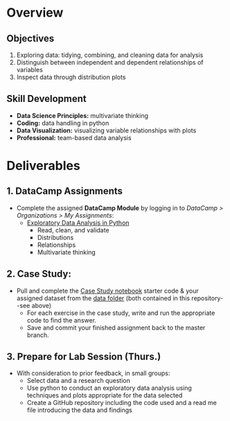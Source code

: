 # Overview
## Objectives
1. Exploring data: tidying, combining, and cleaning data for analysis
2. Distinguish between independent and dependent relationships of variables
3. Inspect data through distribution plots



## Skill Development
* **Data Science Principles:** multivariate thinking
* **Coding:** data handling in python
* **Data Visualization:** visualizing variable relationships with plots
* **Professional:** team-based data analysis


# Deliverables
## 1. DataCamp Assignments
* Complete the assigned **DataCamp Module** by logging in to *DataCamp > Organizations > My Assignments*:
    * [Exploratory Data Analysis in Python](https://learn.datacamp.com/courses/exploratory-data-analysis-in-python)
        * Read, clean, and validate
        * Distributions
        * Relationships
        * Multivariate thinking


## 2. Case Study: 

* Pull and complete the [Case Study notebook](link.com) starter code & your assigned dataset from the [data folder](link.com) (both contained in this repository--see above) 
    * For each exercise in the case study, write and run the appropriate code to find the answer.
    * Save and commit your finished assignment back to the master branch. 

## 3. Prepare for Lab Session (Thurs.)
* With consideration to prior feedback, in small groups: 
    * Select data and a research question
    * Use python to conduct an exploratory data analysis using techniques and plots appropriate for the data selected
    * Create a GitHub repository including the code used and a read me file introducing the data and findings
